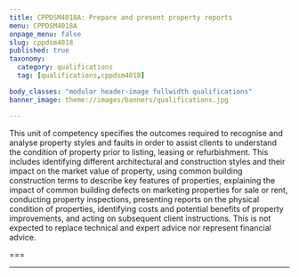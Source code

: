 ```yaml
---
title: CPPDSM4018A: Prepare and present property reports
menu: CPPDSM4018A
onpage_menu: false
slug: cppdsm4018
published: true
taxonomy:
  category: qualifications
  tag: [qualifications,cppdsm4018]

body_classes: "modular header-image fullwidth qualifications"
banner_image: theme://images/banners/qualifications.jpg

---
```


This unit of competency specifies the outcomes required to recognise and analyse property styles and faults in order to assist clients to understand the condition of property prior to listing, leasing or refurbishment. This includes identifying different architectural and construction styles and their impact on the market value of property, using common building construction terms to describe key features of properties, explaining the impact of common building defects on marketing properties for sale or rent, conducting property inspections, presenting reports on the physical condition of properties, identifying costs and potential benefits of property improvements, and acting on subsequent client instructions. This is not expected to replace technical and expert advice nor represent financial advice.

===

---
